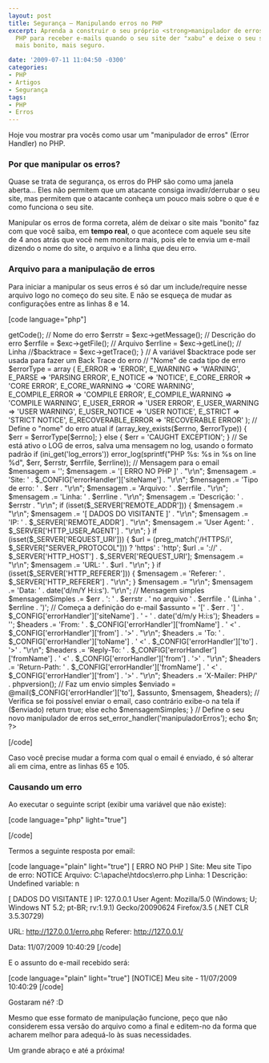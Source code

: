 ```yaml
---
layout: post
title: Segurança – Manipulando erros no PHP
excerpt: Aprenda a construir o seu próprio <strong>manipulador de erros</strong> do
  PHP para receber e-mails quando o seu site der "xabu" e deixe o seu site, além de
  mais bonito, mais seguro.

date: '2009-07-11 11:04:50 -0300'
categories:
- PHP
- Artigos
- Segurança
tags:
- PHP
- Erros
---
```

Hoje vou mostrar pra vocês como usar um "manipulador de erros" (Error Handler) no PHP.

<h3>Por que manipular os erros?</h3>
Quase se trata de segurança, os erros do PHP são como uma janela aberta... Eles não permitem que um atacante consiga invadir/derrubar o seu site, mas permitem que o atacante conheça um pouco mais sobre o que é e como funciona o seu site.

Manipular os erros de forma correta, além de deixar o site mais "bonito" faz com que você saiba, em <strong>tempo real</strong>, o que acontece com aquele seu site de 4 anos atrás que você nem monitora mais, pois ele te envia um e-mail dizendo o nome do site, o arquivo e a linha que deu erro.

<h3>Arquivo para a manipulação de erros</h3>
Para iniciar a manipular os seus erros é só dar um include/require nesse arquivo logo no começo do seu site. E não se esqueça de mudar as configurações entre as linhas 8 e 14.


[code language="php"]
<?php
/**
 *  Arquivo para manipulação de erros de forma segura:
 *   envia um e-mail para o administrador com as informações sobre o erro
 */

// Nome do site?
$_CONFIG['errorHandler']['siteName'] = 'Meu site';
// De onde virá o e-mail?
$_CONFIG['errorHandler']['from'] = 'seu@email.com.br';
$_CONFIG['errorHandler']['fromName'] = 'seu nome';
// Para onde vai o e-mail?
$_CONFIG['errorHandler']['to'] = 'seu@email.com.br';
$_CONFIG['errorHandler']['toName'] = 'seu nome';

function manipuladorErros($errno, $errstr='', $errfile='', $errline='')
{
	if (error_reporting() == 0) return;

	global $_CONFIG;

	// Verifica se não foi chamada por uma 'exception'
	if(func_num_args() == 5) {
		$exception = null;
		list($errno, $errstr, $errfile, $errline) = func_get_args();
		//$backtrace = array_reverse(debug_backtrace());
	} else {
		$exc = func_get_arg(0);
		$errno = $exc->getCode(); // Nome do erro
		$errstr = $exc->getMessage(); // Descrição do erro
		$errfile = $exc->getFile(); // Arquivo
		$errline = $exc->getLine(); // Linha
		//$backtrace = $exc->getTrace();
	}
	// A variável $backtrace pode ser usada para fazer um Back Trace do erro

	// "Nome" de cada tipo de erro
	$errorType = array (
		E_ERROR => 'ERROR',
		E_WARNING => 'WARNING',
		E_PARSE => 'PARSING ERROR',
		E_NOTICE => 'NOTICE',
		E_CORE_ERROR => 'CORE ERROR',
		E_CORE_WARNING => 'CORE WARNING',
		E_COMPILE_ERROR => 'COMPILE ERROR',
		E_COMPILE_WARNING => 'COMPILE WARNING',
		E_USER_ERROR => 'USER ERROR',
		E_USER_WARNING => 'USER WARNING',
		E_USER_NOTICE => 'USER NOTICE',
		E_STRICT => 'STRICT NOTICE',
		E_RECOVERABLE_ERROR => 'RECOVERABLE ERROR'
	);

	// Define o "nome" do erro atual
	if (array_key_exists($errno, $errorType)) {
		$err = $errorType[$errno];
	} else {
		$err = 'CAUGHT EXCEPTION';
	}

	// Se está ativo o LOG de erros, salva uma mensagem no log, usando o formato padrão
    if (ini_get('log_errors'))
        error_log(sprintf("PHP %s:  %s in %s on line %d", $err, $errstr, $errfile, $errline));

	// Mensagem para o email
	$mensagem = '';
	$mensagem .= '[ ERRO NO PHP ]' . "\r\n";
	$mensagem .= 'Site: ' . $_CONFIG['errorHandler']['siteName'] . "\r\n";
	$mensagem .= 'Tipo de erro: ' . $err . "\r\n";
	$mensagem .= 'Arquivo: ' . $errfile . "\r\n";
	$mensagem .= 'Linha: ' . $errline . "\r\n";
	$mensagem .= 'Descrição: ' . $errstr . "\r\n";
	if (isset($_SERVER['REMOTE_ADDR'])) {
		$mensagem .= "\r\n";
		$mensagem .= '[ DADOS DO VISITANTE ]' . "\r\n";
		$mensagem .= 'IP: ' . $_SERVER['REMOTE_ADDR'] . "\r\n";
		$mensagem .= 'User Agent: ' . $_SERVER['HTTP_USER_AGENT'] . "\r\n";
	}
	if (isset($_SERVER['REQUEST_URI'])) {
		$url = (preg_match('/HTTPS/i', $_SERVER["SERVER_PROTOCOL"])) ? 'https' : 'http';
		$url .= '://' . $_SERVER['HTTP_HOST'] . $_SERVER['REQUEST_URI'];
		$mensagem .= "\r\n";
		$mensagem .= 'URL: ' . $url . "\r\n";
	}
	if (isset($_SERVER['HTTP_REFERER'])) {
		$mensagem .= 'Referer: ' . $_SERVER['HTTP_REFERER'] . "\r\n";
	}
	$mensagem .= "\r\n";
	$mensagem .= 'Data: ' . date('d/m/Y H:i:s'). "\r\n";

	// Mensagem simples
	$mensagemSimples .= $err . ': ' . $errstr . ' no arquivo ' . $errfile . ' (Linha ' . $errline . ')';

	// Começa a definição do e-mail
	$assunto = '[' . $err . '] ' . $_CONFIG['errorHandler']['siteName'] . ' - ' . date('d/m/y H:i:s');

	$headers = '';
	$headers .= 'From: ' . $_CONFIG['errorHandler']['fromName'] . ' <' . $_CONFIG['errorHandler']['from'] . '>' . "\r\n";
	$headers .= 'To: ' . $_CONFIG['errorHandler']['toName'] . ' <' . $_CONFIG['errorHandler']['to'] . '>' . "\r\n";
	$headers .= 'Reply-To: ' . $_CONFIG['errorHandler']['fromName'] . ' <' . $_CONFIG['errorHandler']['from'] . '>' . "\r\n";
	$headers .= 'Return-Path: ' . $_CONFIG['errorHandler']['fromName'] . ' <' . $_CONFIG['errorHandler']['from'] . '>' . "\r\n";
	$headers .= 'X-Mailer: PHP/' . phpversion();

	// Faz um envio simples
	$enviado = @mail($_CONFIG['errorHandler']['to'], $assunto, $mensagem, $headers);

	// Verifica se foi possível enviar o email, caso contrário exibe-o na tela
	if ($enviado)
		return true;
	else
		echo $mensagemSimples;
}

// Define o seu novo manipulador de erros
set_error_handler('manipuladorErros');

echo $n;
?>
[/code]

Caso você precise mudar a forma com qual o email é enviado, é só alterar ali em cima, entre as linhas 65 e 105.

<h3>Causando um erro</h3>
Ao executar o seguinte script (exibir uma variável que não existe):


[code language="php" light="true"]
<?php echo $n; ?> [/code]

Termos a seguinte resposta por email:


[code language="plain" light="true"]
[ ERRO NO PHP ]
Site: Meu site
Tipo de erro: NOTICE
Arquivo: C:\apache\htdocs\erro.php
Linha: 1
Descrição: Undefined variable: n

[ DADOS DO VISITANTE ]
IP: 127.0.0.1
User Agent: Mozilla/5.0 (Windows; U; Windows NT 5.2; pt-BR; rv:1.9.1) Gecko/20090624 Firefox/3.5 (.NET CLR 3.5.30729)

URL: http://127.0.0.1/erro.php
Referer: http://127.0.0.1/

Data: 11/07/2009 10:40:29
[/code]

E o assunto do e-mail recebido será:


[code language="plain" light="true"]
[NOTICE] Meu site - 11/07/2009 10:40:29
[/code]

Gostaram né? :D

Mesmo que esse formato de manipulação funcione, peço que não considerem essa versão do arquivo como a final e editem-no  da forma que acharem melhor para adequá-lo às suas necessidades.

Um grande abraço e até a próxima!

